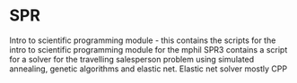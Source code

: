# SPR
Intro to scientific programming module - this contains the scripts for the intro to scientific programming module for the mphil
SPR3 contains a script for a solver for the travelling salesperson problem using simulated annealing, genetic algorithms and elastic net. Elastic net solver mostly CPP
